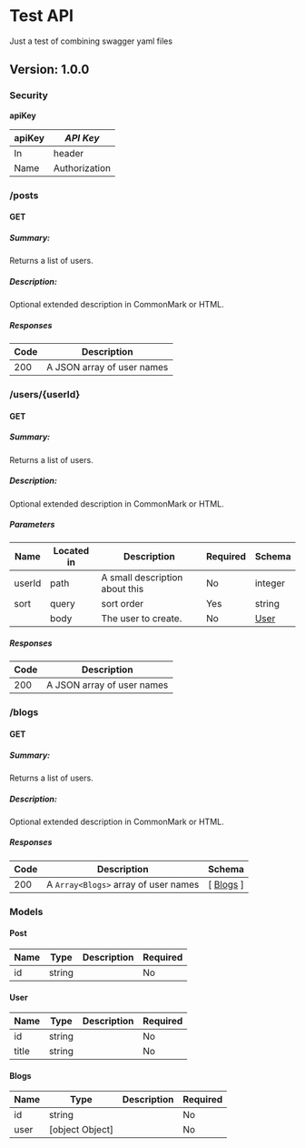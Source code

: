 # Test API
Just a test of combining swagger yaml files

## Version: 1.0.0

### Security
**apiKey**  

|apiKey|*API Key*|
|---|---|
|In|header|
|Name|Authorization|

### /posts

#### GET
##### Summary:

Returns a list of users.

##### Description:

Optional extended description in CommonMark or HTML.

##### Responses

| Code | Description |
| ---- | ----------- |
| 200 | A JSON array of user names |

### /users/{userId}

#### GET
##### Summary:

Returns a list of users.

##### Description:

Optional extended description in CommonMark or HTML.

##### Parameters

| Name | Located in | Description | Required | Schema |
| ---- | ---------- | ----------- | -------- | ---- |
| userId | path | A small description about this | No | integer |
| sort | query | sort order | Yes | string |
|  | body | The user to create. | No | [User](#user) |

##### Responses

| Code | Description |
| ---- | ----------- |
| 200 | A JSON array of user names |

### /blogs

#### GET
##### Summary:

Returns a list of users.

##### Description:

Optional extended description in CommonMark or HTML.

##### Responses

| Code | Description | Schema |
| ---- | ----------- | ------ |
| 200 | A `Array<Blogs>` array of user names | [ [Blogs](#blogs) ] |

### Models


#### Post

| Name | Type | Description | Required |
| ---- | ---- | ----------- | -------- |
| id | string |  | No |

#### User

| Name | Type | Description | Required |
| ---- | ---- | ----------- | -------- |
| id | string |  | No |
| title | string |  | No |

#### Blogs

| Name | Type | Description | Required |
| ---- | ---- | ----------- | -------- |
| id | string |  | No |
| user | [object Object] |  | No |